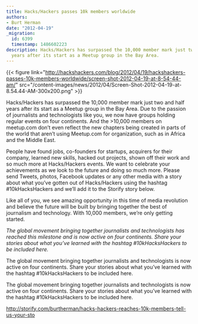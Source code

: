 ```yaml
---
title: Hacks/Hackers passes 10k members worldwide
authors:
- Burt Herman
date: "2012-04-19"
_migration:
  id: 6399
  timestamp: 1486602223
description: Hacks/Hackers has surpassed the 10,000 member mark just two and half
  years after its start as a Meetup group in the Bay Area.
---
```


{{< figure link="http://hackshackers.com/blog/2012/04/19/hackshackers-passes-10k-members-worldwide/screen-shot-2012-04-19-at-8-54-44-am/" src="/content-images/news/2012/04/Screen-Shot-2012-04-19-at-8.54.44-AM-300x200.png" >}}

Hacks/Hackers has surpassed the 10,000 member mark just two and half years after its start as a Meetup group in the Bay Area. Due to the passion of journalists and technologists like you, we now have groups holding regular events on four continents. And the >10,000 members on meetup.com don&#8217;t even reflect the new chapters being created in parts of the world that aren&#8217;t using Meetup.com for organization, such as in Africa and the Middle East.

People have found jobs, co-founders for startups, acquirers for their company, learned new skills, hacked out projects, shown off their work and so much more at Hacks/Hackers events. We want to celebrate your achievements as we look to the future and doing so much more. Please send Tweets, photos, Facebook updates or any other media with a story about what you&#8217;ve gotten out of Hacks/Hackers using the hashtag #10kHacksHackers and we&#8217;ll add it to the Storify story below.

Like all of you, we see amazing opportunity in this time of media revolution and believe the future will be built by bringing together the best of journalism and technology. With 10,000 members, we&#8217;re only getting started.

_The global movement bringing together journalists and technologists has reached this milestone and is now active on four continents. Share your stories about what you&#8217;ve learned with the hashtag #10kHacksHackers to be included here._

The global movement bringing together journalists and technologists is now active on four continents. Share your stories about what you&#8217;ve learned with the hashtag #10kHacksHackers to be included here.

The global movement bringing together journalists and technologists is now active on four continents. Share your stories about what you&#8217;ve learned with the hashtag #10kHacksHackers to be included here.

http://storify.com/burtherman/hacks-hackers-reaches-10k-members-tell-us-your-sto